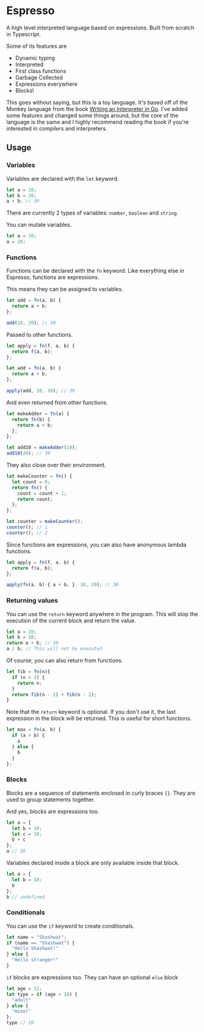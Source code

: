 # Espresso

A high level interpreted language based on expressions. Built from scratch in Typescript.

Some of its features are

- Dynamic typing
- Interpreted
- First class functions
- Garbage Collected
- Expressions everywhere
- Blocks!

This goes without saying, but this is a toy language. It's based off of the Monkey language from the book [Writing an Interpreter in Go](https://interpreterbook.com/). I've added some features and changed some things around, but the core of the language is the same and I highly recommend reading the book if you're interested in compilers and interpreters.

## Usage

### Variables

Variables are declared with the `let` keyword.

```js
let a = 10;
let b = 20;
a + b; // 30
```

There are currently 2 types of variables: `number`, `boolean` and `string`.

You can mutate variables.

```js
let a = 10;
a = 20;
```

### Functions

Functions can be declared with the `fn` keyword. Like everything else in Espresso, functions are expressions.

This means they can be assigned to variables.

```js
let add = fn(a, b) {
  return a + b;
};

add(10, 20); // 30
```

Passed to other functions.

```js
let apply = fn(f, a, b) {
  return f(a, b);
};

let add = fn(a, b) {
  return a + b;
};

apply(add, 10, 20); // 30
```

And even returned from other functions.

```js
let makeAdder = fn(a) {
  return fn(b) {
    return a + b;
  };
};

let add10 = makeAdder(10);
add10(20); // 30
```

They also close over their environment.

```js
let makeCounter = fn() {
  let count = 0;
  return fn() {
    count = count + 1;
    return count;
  };
};

let counter = makeCounter();
counter(); // 1
counter(); // 2
```

Since functions are expressions, you can also have anonymous lambda functions.

```js
let apply = fn(f, a, b) {
  return f(a, b);
};

apply(fn(a, b) { a + b; }, 10, 20); // 30
```

### Returning values

You can use the `return` keyword anywhere in the program. This will stop the execution of the current block and return the value.

```js
let a = 10;
let b = 20;
return a + b; // 30
a / b; // This will not be executed
```

Of course, you can also return from functions.

```js
let fib = fn(n){
  if (n < 2) {
    return n;
  }
  return fib(n - 1) + fib(n - 2);
}
```

Note that the `return` keyword is optional. If you don't use it, the last expression in the block will be returned. This is useful for short functions.

```js
let max = fn(a, b) {
  if (a > b) {
    a
  } else {
    b
  }
};
```

### Blocks

Blocks are a sequence of statements enclosed in curly braces `{}`. They are used to group statements together.

And yes, blocks are expressions too.

```js
let a = {
  let b = 10;
  let c = 20;
  b + c
};
a // 30
```

Variables declared inside a block are only available inside that block.

```js
let a = {
  let b = 10;
  b
};
b // undefined
```

### Conditionals

You can use the `if` keyword to create conditionals.

```js
let name = "Shashwat";
if (name == "Shashwat") {
  "Hello Shashwat!"
} else {
  "Hello stranger!"
}
```

`if` blocks are expressions too. They can have an optional `else` block

```js
let age = 22;
let type = if (age > 18) {
  "adult"
} else {
  "minor"
};
type // 10
```

